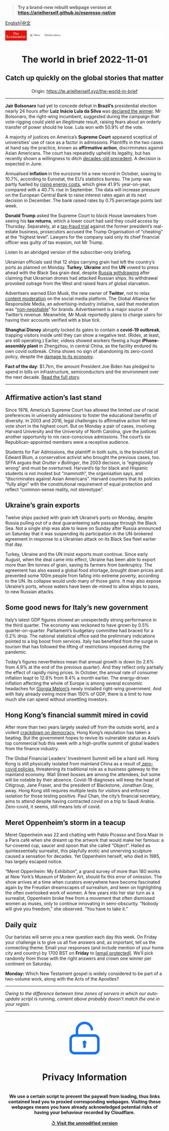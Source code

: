 > **Try a brand-new rebuilt webpage version at https://arielherself.github.io/espresso-native**

[English](https://github.com/arielherself/espresso/blob/main/README.md)|[中文](https://github-com.translate.goog/arielherself/espresso/blob/main/README.md?_x_tr_sl=en&_x_tr_tl=zh-CN&_x_tr_hl=zh-CN&_x_tr_pto=wapp)



![The Economist](menubar.png)

# <p align="center">The world in brief 2022-11-01</p>

## <p align="center">Catch up quickly on the global stories that matter</p>

<p align="center">Origin: <a href="https://te.arielherself.xyz/the-world-in-brief">https://te.arielherself.xyz/the-world-in-brief</a><hr>

<strong>Jair Bolsonaro</strong> had yet to concede defeat in<strong> Brazil’s</strong> presidential election nearly 24 hours after <strong>Luiz Inácio Lula da Silva </strong>was [declared the winner](https://te.arielherself.xyz/leaders/2022/10/31/lula-will-be-brazils-next-president-now-for-the-hard-part). Mr Bolsonaro, the right-wing incumbent, suggested during the campaign that vote-rigging could yield an illegitimate result, raising fears about an orderly transfer of power should he lose. Lula won with 50.9% of the vote.

A majority of justices on America’s <strong>Supreme Court</strong> appeared sceptical of universities’ use of race as a factor in admissions. Plaintiffs in the two cases at hand say the practice, known as <strong>affirmative action</strong>, discriminates against Asian Americans. The court has repeatedly upheld its legality, but has recently shown a willingness to ditch [decades-old precedent](https://te.arielherself.xyz/united-states/2022/09/29/what-to-expect-from-the-new-scotus-term). A decision is expected in June.

Annualised <strong>inflation </strong>in the eurozone hit a new record in October, soaring to 10.7%, according to Eurostat, the EU’s statistics bureau. The jump was partly fuelled by [rising energy costs](https://te.arielherself.xyz/finance-and-economics/2022/10/30/europes-energy-crisis-is-very-far-from-over), which grew 41.9% year-on-year, compared with a 40.7% rise in September. The data will increase pressure on the European Central Bank to raise interest rates again at its next decision in December. The bank raised rates by 0.75 percentage points last week.

<strong>Donald Trump</strong> asked the Supreme Court to block House lawmakers from seeing his <strong>tax returns</strong>, which a lower court had said they could access by Thursday. Separately, at a [tax-fraud trial](https://te.arielherself.xyz/the-economist-explains/2022/10/05/how-much-legal-jeopardy-is-donald-trump-in) against the former president’s real-estate business, prosecutors accused the Trump Organisation of “cheating” at the “highest level”. Lawyers for the company said only its chief financial officer was guilty of tax evasion, not Mr Trump.

Listen to an abridged version of the subscriber-only briefing.

Ukrainian officials said that 12 ships carrying grain had left the country’s ports as planned on Monday. <strong>Turkey</strong>, <strong>Ukraine</strong> and the <strong>UN</strong> vowed to press ahead with the Black Sea grain deal, despite [Russia withdrawing](https://te.arielherself.xyz/europe/2022/10/30/putin-suspends-a-deal-to-allow-grain-exports-from-ukraine) after claiming that Ukrainian drones had attacked Russian ships. Its withdrawal provoked outrage from the West and raised fears of global starvation.

Advertisers warned Elon Musk, the new owner of <strong>Twitter</strong>, not to relax [content moderation](https://te.arielherself.xyz/business/2022/10/28/elon-musk-buys-twitter-at-last) on the social media platform. The Global Alliance for Responsible Media, an advertising-industry initiative, said that moderation was “[non-negotiable](https://te.arielherself.xyz/graphic-detail/2022/10/31/how-will-elon-musk-shape-twitter)” for brands. Advertisement is a major source of Twitter’s revenue. Meanwhile, Mr Musk reportedly plans to charge users for having their accounts verified with a blue tick.

<strong>Shanghai Disney</strong> abruptly locked its gates to contain a <strong>covid-19 outbreak</strong>, trapping visitors inside until they can show a negative test. (Rides, at least, are still operating.) Earlier, videos showed workers fleeing a huge <strong>iPhone-assembly plant</strong> in Zhengzhou, in central China, as the facility endured its own covid outbreak. China shows no sign of abandoning its zero-covid policy, despite the [damage to its economy](https://te.arielherself.xyz/china/2022/10/13/china-shows-few-signs-of-loosening-its-zero-covid-policy).

<strong>Fact of the day</strong>: $1.7trn, the amount President Joe Biden has pledged to spend in bills on infrastructure, semiconductors and the environment over the next decade. [Read the full story](https://te.arielherself.xyz/briefing/2022/10/27/joe-biden-attempts-the-biggest-overhaul-of-americas-economy-in-decades).

----------

## Affirmative action’s last stand

Since 1978, America’s Supreme Court has allowed the limited use of racial preferences in university admissions to foster the educational benefits of diversity. In 2003 and 2016, legal challenges to affirmative action fell one vote short in the highest court. But on Monday a pair of cases, involving Harvard University and the University of North Carolina, give the justices another opportunity to nix race-conscious admissions. The court’s six Republican-appointed members were a receptive audience.

Students for Fair Admissions, the plaintiff in both suits, is the brainchild of Edward Blum, a conservative activist who brought the previous cases, too. SFFA argues that <em>Grutter v Bollinger</em>, the 2003 decision, is “egregiously wrong” and must be overturned. Harvard’s tip for black and Hispanic students is not modest but “mammoth”, the organisation says, and “discriminates against Asian Americans”. Harvard counters that its policies “fully align” with the constitutional requirement of equal protection and reflect “common-sense reality, not stereotype”. 

## Ukraine’s grain exports

Twelve ships packed with grain left Ukraine’s ports on Monday, despite Russia pulling out of a deal guaranteeing safe passage through the Black Sea. Not a single ship was able to leave on Sunday after Russia announced on Saturday that it was suspending its participation in the UN-brokered agreement in response to a Ukrainian attack on its Black Sea fleet earlier that day. 

Turkey, Ukraine and the UN insist exports must continue. Since early August, when the deal came into effect, Ukraine has been able to export more than 9m tonnes of grain, saving its farmers from bankruptcy. The agreement has also eased a global food shortage, brought down prices and prevented some 100m people from falling into extreme poverty, according to the UN. Its collapse would undo many of those gains. It may also expose Ukraine’s ports, whose waters have been de-mined to allow ships to pass, to new Russian attacks.

## Some good news for Italy’s new government

Italy’s latest GDP figures showed an unexpectedly strong performance in the third quarter. The economy was reckoned to have grown by 0.5% quarter-on-quarter. Parliament’s budgetary committee had braced for a 0.2% drop. The national statistical office said the preliminary indications pointed to a big boost from services. Italy has benefited from the surge in tourism that has followed the lifting of restrictions imposed during the pandemic.

Today’s figures nevertheless mean that annual growth is down (to 2.6% from 4.9% at the end of the previous quarter). And they reflect only partially the effect of rapidly rising prices. In October, the annual rate of consumer inflation leapt to 12.8% from 9.4% a month earlier. The energy-driven inflation affecting the whole of Europe is among several economic headaches for [Giorgia Meloni’s](https://te.arielherself.xyz/leaders/2022/10/27/storm-clouds-loom-for-giorgia-meloni-italys-new-prime-minister) newly installed right-wing government. And with Italy already owing more than 150% of GDP, there is a limit to how much she can spend without unsettling investors.

## Hong Kong’s financial summit mired in covid

After more than two years largely sealed off from the outside world, and a violent [crackdown on democracy](https://te.arielherself.xyz/interactive/essay/2022/07/01/how-hong-kong-became-a-police-state), Hong Kong’s reputation has taken a beating. But the government hopes to revive its vulnerable status as Asia’s top commercial hub this week with a high-profile summit of global leaders from the finance industry.

The Global Financial Leaders’ Investment Summit will be a hard sell. Hong Kong is still physically isolated from mainland China as a result of[ zero-covid policies](https://te.arielherself.xyz/china/2022/04/16/the-way-chinese-think-about-covid-19-is-changing), threatening its traditional role as a business gateway to the mainland economy. Wall Street bosses are among the attendees, but some will be notable by their absence. Covid-19 diagnoses will keep the head of Citigroup, Jane Fraser, and the president of Blackstone, Jonathan Gray, away. Hong Kong still requires multiple tests for visitors and enforced isolation for those testing positive. Paul Chan, the city’s financial secretary, aims to attend despite having contracted covid on a trip to Saudi Arabia. Zero-covid, it seems, still means lots of covid.

## Meret Oppenheim’s storm in a teacup

Meret Oppenheim was 22 and chatting with Pablo Picasso and Dora Maar in a Paris café when she dreamt up the artwork that would make her famous: a fur-covered cup, saucer and spoon that she called “Object”. Hailed as quintessentially surrealist, this playfully erotic and unnerving sculpture caused a sensation for decades. Yet Oppenheim herself, who died in 1985, has largely escaped notice. 

“Meret Oppenheim: My Exhibition”, a grand survey of more than 180 works at New York’s Museum of Modern Art, should fix this error of omission. The show arrives at a time when curators everywhere have become fascinated again by the Freudian dreamscapes of surrealism, and keen on highlighting the often overlooked work of women. A few years into her star turn as a surrealist, Oppenheim broke free from a movement that often dismissed women as muses, only to continue innovating in semi-obscurity. “Nobody will give you freedom,” she observed. “You have to take it.”

## Daily quiz

Our baristas will serve you a new question each day this week. On Friday your challenge is to give us all five answers and, as important, tell us the connecting theme. Email your responses (and include mention of your home city and country) by 1700 BST on <strong>Friday</strong> to [<span class="__cf_email__" data-cfemail="6435110d1e211714160117170b2401070b0a0b090d17104a070b09">[email&#160;protected]</span>](https://mail.google.com/mail/?view=cm&amp;fs=1&amp;tf=1&amp;to=QuizEspresso@te.arielherself.xyz). We’ll pick randomly from those with the right answers and crown one winner per continent on Saturday.

<strong>Monday:</strong> Which New Testament gospel is widely considered to be part of a two-volume work, along with the Acts of the Apostles?

----------

*Owing to the difference between time zones of servers in which our auto-update script is running, content above probably doesn't match the one in your region.*

|<br><div align="center"><img src="unlock.png" /><h1>Privacy Information</h1></div></br>We use a certain script to prevent the paywall from loading, thus links contained lead you to proxied corresponding webpages. Visiting these webpages means you have already acknowledged potential risks of having your behaviour recorded by Cloudflare.<br><br>[&#x21BA; Visit the unmodified version](README.raw.md)<br><br>|
|-----|

